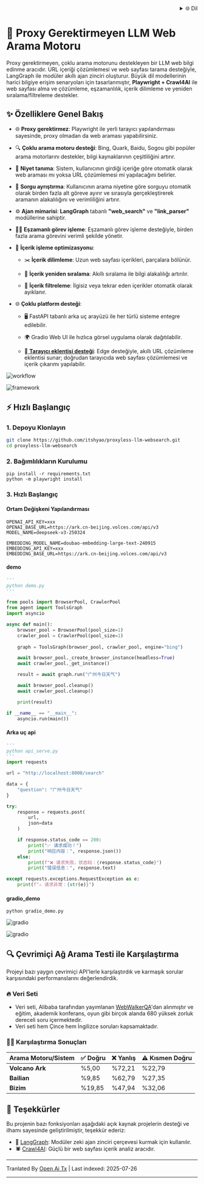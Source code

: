 
<div align="right">
  <details>
    <summary >🌐 Dil</summary>
    <div>
      <div align="center">
        <a href="https://openaitx.github.io/view.html?user=itshyao&project=proxyless-llm-websearch&lang=en">English</a>
        | <a href="https://openaitx.github.io/view.html?user=itshyao&project=proxyless-llm-websearch&lang=zh-CN">简体中文</a>
        | <a href="https://openaitx.github.io/view.html?user=itshyao&project=proxyless-llm-websearch&lang=zh-TW">繁體中文</a>
        | <a href="https://openaitx.github.io/view.html?user=itshyao&project=proxyless-llm-websearch&lang=ja">日本語</a>
        | <a href="https://openaitx.github.io/view.html?user=itshyao&project=proxyless-llm-websearch&lang=ko">한국어</a>
        | <a href="https://openaitx.github.io/view.html?user=itshyao&project=proxyless-llm-websearch&lang=hi">हिन्दी</a>
        | <a href="https://openaitx.github.io/view.html?user=itshyao&project=proxyless-llm-websearch&lang=th">ไทย</a>
        | <a href="https://openaitx.github.io/view.html?user=itshyao&project=proxyless-llm-websearch&lang=fr">Français</a>
        | <a href="https://openaitx.github.io/view.html?user=itshyao&project=proxyless-llm-websearch&lang=de">Deutsch</a>
        | <a href="https://openaitx.github.io/view.html?user=itshyao&project=proxyless-llm-websearch&lang=es">Español</a>
        | <a href="https://openaitx.github.io/view.html?user=itshyao&project=proxyless-llm-websearch&lang=it">Italiano</a>
        | <a href="https://openaitx.github.io/view.html?user=itshyao&project=proxyless-llm-websearch&lang=ru">Русский</a>
        | <a href="https://openaitx.github.io/view.html?user=itshyao&project=proxyless-llm-websearch&lang=pt">Português</a>
        | <a href="https://openaitx.github.io/view.html?user=itshyao&project=proxyless-llm-websearch&lang=nl">Nederlands</a>
        | <a href="https://openaitx.github.io/view.html?user=itshyao&project=proxyless-llm-websearch&lang=pl">Polski</a>
        | <a href="https://openaitx.github.io/view.html?user=itshyao&project=proxyless-llm-websearch&lang=ar">العربية</a>
        | <a href="https://openaitx.github.io/view.html?user=itshyao&project=proxyless-llm-websearch&lang=fa">فارسی</a>
        | <a href="https://openaitx.github.io/view.html?user=itshyao&project=proxyless-llm-websearch&lang=tr">Türkçe</a>
        | <a href="https://openaitx.github.io/view.html?user=itshyao&project=proxyless-llm-websearch&lang=vi">Tiếng Việt</a>
        | <a href="https://openaitx.github.io/view.html?user=itshyao&project=proxyless-llm-websearch&lang=id">Bahasa Indonesia</a>
      </div>
    </div>
  </details>
</div>

# 🧠 Proxy Gerektirmeyen LLM Web Arama Motoru

Proxy gerektirmeyen, çoklu arama motorunu destekleyen bir LLM web bilgi edinme aracıdır. URL içeriği çözümlemesi ve web sayfası tarama desteğiyle, LangGraph ile modüler akıllı ajan zinciri oluşturur. Büyük dil modellerinin harici bilgiye erişim senaryoları için tasarlanmıştır, **Playwright + Crawl4AI** ile web sayfası alma ve çözümleme, eşzamanlılık, içerik dilimleme ve yeniden sıralama/filtreleme destekler.

## ✨ Özelliklere Genel Bakış

- 🌐 **Proxy gerektirmez**: Playwright ile yerli tarayıcı yapılandırması sayesinde, proxy olmadan da web araması yapabilirsiniz.
- 🔍 **Çoklu arama motoru desteği**: Bing, Quark, Baidu, Sogou gibi popüler arama motorlarını destekler, bilgi kaynaklarının çeşitliliğini artırır.
- 🤖 **Niyet tanıma**: Sistem, kullanıcının girdiği içeriğe göre otomatik olarak web araması mı yoksa URL çözümlemesi mi yapılacağını belirler.
- 🔄 **Sorgu ayrıştırma**: Kullanıcının arama niyetine göre sorguyu otomatik olarak birden fazla alt göreve ayırır ve sırasıyla gerçekleştirerek aramanın alakalılığını ve verimliliğini artırır.
- ⚙️ **Ajan mimarisi**: **LangGraph** tabanlı **"web_search"** ve **"link_parser"** modüllerine sahiptir.
- 🏃‍♂️ **Eşzamanlı görev işleme**: Eşzamanlı görev işleme desteğiyle, birden fazla arama görevini verimli şekilde yönetir.
- 📝 **İçerik işleme optimizasyonu**:

  - ✂️ **İçerik dilimleme**: Uzun web sayfası içerikleri, parçalara bölünür.

  - 🔄 **İçerik yeniden sıralama**: Akıllı sıralama ile bilgi alakalılığı artırılır.

  - 🚫 **İçerik filtreleme**: İlgisiz veya tekrar eden içerikler otomatik olarak ayıklanır.
- 🌐 **Çoklu platform desteği**:

  - 🖥️ FastAPI tabanlı arka uç arayüzü ile her türlü sisteme entegre edilebilir.

  - 🌍 Gradio Web UI ile hızlıca görsel uygulama olarak dağıtılabilir.
  
  - 🧩[ **Tarayıcı eklentisi desteği**](https://github.com/itshyao/proxyless-llm-websearch/tree/main/extension): Edge desteğiyle, akıllı URL çözümleme eklentisi sunar; doğrudan tarayıcıda web sayfası çözümlemesi ve içerik çıkarımı yapılabilir.
  

![workflow](https://raw.githubusercontent.com/itshyao/proxyless-llm-websearch/main/img/workflow.png)

![framework](https://raw.githubusercontent.com/itshyao/proxyless-llm-websearch/main/img/framework.png)

## ⚡ Hızlı Başlangıç

### 1. Depoyu Klonlayın

```bash
git clone https://github.com/itshyao/proxyless-llm-websearch.git
cd proxyless-llm-websearch
```

### 2. Bağımlılıkların Kurulumu

```
pip install -r requirements.txt
python -m playwright install
```

### 3. Hızlı Başlangıç

#### Ortam Değişkeni Yapılandırması

```
OPENAI_API_KEY=xxx
OPENAI_BASE_URL=https://ark.cn-beijing.volces.com/api/v3
MODEL_NAME=deepseek-v3-250324

EMBEDDING_MODEL_NAME=doubao-embedding-large-text-240915
EMBEDDING_API_KEY=xxx
EMBEDDING_BASE_URL=https://ark.cn-beijing.volces.com/api/v3
```

#### demo

```python
'''
python demo.py
'''

from pools import BrowserPool, CrawlerPool
from agent import ToolsGraph
import asyncio

async def main():
    browser_pool = BrowserPool(pool_size=1)
    crawler_pool = CrawlerPool(pool_size=1)
    
    graph = ToolsGraph(browser_pool, crawler_pool, engine="bing")

    await browser_pool._create_browser_instance(headless=True)
    await crawler_pool._get_instance()

    result = await graph.run("广州今日天气")

    await browser_pool.cleanup()
    await crawler_pool.cleanup()

    print(result)

if __name__ == "__main__":
    asyncio.run(main())
```

#### Arka uç api

```python
'''
python api_serve.py
'''
import requests

url = "http://localhost:8000/search"

data = {
    "question": "广州今日天气"
}

try:
    response = requests.post(
        url,
        json=data
    )

    if response.status_code == 200:
        print("✅ 请求成功！")
        print("响应内容：", response.json())
    else:
        print(f"❌ 请求失败，状态码：{response.status_code}")
        print("错误信息：", response.text)

except requests.exceptions.RequestException as e:
    print(f"⚠️ 请求异常：{str(e)}")
```

#### gradio_demo

```
python gradio_demo.py
```

![gradio](https://raw.githubusercontent.com/itshyao/proxyless-llm-websearch/main/img/gradio1.png)

![gradio](https://raw.githubusercontent.com/itshyao/proxyless-llm-websearch/main/img/gradio2.png)

## 🔍 Çevrimiçi Ağ Arama Testi ile Karşılaştırma

Projeyi bazı yaygın çevrimiçi API'lerle karşılaştırdık ve karmaşık sorular karşısındaki performanslarını değerlendirdik.

### 🔥 Veri Seti

- Veri seti, Alibaba tarafından yayımlanan [WebWalkerQA](https://huggingface.co/datasets/callanwu/WebWalkerQA)'dan alınmıştır ve eğitim, akademik konferans, oyun gibi birçok alanda 680 yüksek zorluk dereceli soru içermektedir.
- Veri seti hem Çince hem İngilizce soruları kapsamaktadır.

### 🧑‍🏫 Karşılaştırma Sonuçları

| Arama Motoru/Sistem | ✅ Doğru | ❌ Yanlış | ⚠️ Kısmen Doğru |
| ------------------- | ------- | -------- | -------------- |
| **Volcano Ark**     | %5,00   | %72,21   | %22,79         |
| **Bailian**         | %9,85   | %62,79   | %27,35         |
| **Bizim**           | %19,85  | %47,94   | %32,06         |

## 🙏 Teşekkürler

Bu projenin bazı fonksiyonları aşağıdaki açık kaynak projelerin desteği ve ilhamı sayesinde geliştirilmiştir, teşekkür ederiz:

- 🧠 [LangGraph](https://github.com/langchain-ai/langgraph): Modüler zeki ajan zinciri çerçevesi kurmak için kullanılır.
- 🕷 [Crawl4AI](https://github.com/unclecode/crawl4ai): Güçlü bir web sayfası içerik analiz aracıdır.

---

Tranlated By [Open Ai Tx](https://github.com/OpenAiTx/OpenAiTx) | Last indexed: 2025-07-26

---